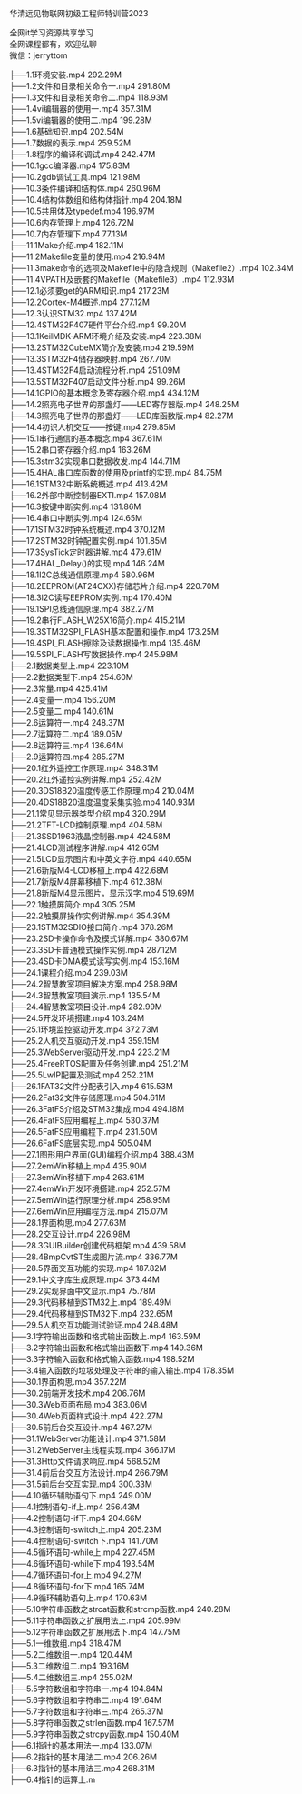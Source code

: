 华清远见物联网初级工程师特训营2023

全网it学习资源共享学习<br>全网课程都有，欢迎私聊<br>微信：jerryttom<br>

├──1.1环境安装.mp4 292.29M<br> ├──1.2文件和目录相关命令一.mp4 291.80M<br> ├──1.3文件和目录相关命令二.mp4 118.93M<br> ├──1.4vi编辑器的使用一.mp4 357.31M<br> ├──1.5vi编辑器的使用二.mp4 199.28M<br> ├──1.6基础知识.mp4 202.54M<br> ├──1.7数据的表示.mp4 259.52M<br> ├──1.8程序的编译和调试.mp4 242.47M<br> ├──10.1gcc编译器.mp4 175.83M<br> ├──10.2gdb调试工具.mp4 121.98M<br> ├──10.3条件编译和结构体.mp4 260.96M<br> ├──10.4结构体数组和结构体指针.mp4 204.18M<br> ├──10.5共用体及typedef.mp4 196.97M<br> ├──10.6内存管理上.mp4 126.72M<br> ├──10.7内存管理下.mp4 77.13M<br> ├──11.1Make介绍.mp4 182.11M<br> ├──11.2Makefile变量的使用.mp4 216.94M<br> ├──11.3make命令的选项及Makefile中的隐含规则（Makefile2）.mp4 102.34M<br> ├──11.4VPATH及嵌套的Makefile（Makefile3）.mp4 112.93M<br> ├──12.1必须要get的ARM知识.mp4 217.23M<br> ├──12.2Cortex-M4概述.mp4 277.12M<br> ├──12.3认识STM32.mp4 137.42M<br> ├──12.4STM32F407硬件平台介绍.mp4 99.20M<br> ├──13.1KeilMDK-ARM环境介绍及安装.mp4 223.38M<br> ├──13.2STM32CubeMX简介及安装.mp4 219.59M<br> ├──13.3STM32F4储存器映射.mp4 267.70M<br> ├──13.4STM32F4启动流程分析.mp4 251.09M<br> ├──13.5STM32F407启动文件分析.mp4 99.26M<br> ├──14.1GPIO的基本概念及寄存器介绍.mp4 434.12M<br> ├──14.2照亮电子世界的那盏灯——LED寄存器版.mp4 248.25M<br> ├──14.3照亮电子世界的那盏灯——LED库函数版.mp4 82.27M<br> ├──14.4初识人机交互——按键.mp4 279.85M<br> ├──15.1串行通信的基本概念.mp4 367.61M<br> ├──15.2串口寄存器介绍.mp4 163.26M<br> ├──15.3stm32实现串口数据收发.mp4 144.71M<br> ├──15.4HAL串口库函数的使用及printf的实现.mp4 84.75M<br> ├──16.1STM32中断系统概述.mp4 413.42M<br> ├──16.2外部中断控制器EXTI.mp4 157.08M<br> ├──16.3按键中断实例.mp4 131.86M<br> ├──16.4串口中断实例.mp4 124.65M<br> ├──17.1STM32时钟系统概述.mp4 370.12M<br> ├──17.2STM32时钟配置实例.mp4 101.85M<br> ├──17.3SysTick定时器讲解.mp4 479.61M<br> ├──17.4HAL_Delay()的实现.mp4 146.24M<br> ├──18.1I2C总线通信原理.mp4 580.96M<br> ├──18.2EEPROM(AT24CXX)存储芯片介绍.mp4 220.70M<br> ├──18.3I2C读写EEPROM实例.mp4 170.40M<br> ├──19.1SPI总线通信原理.mp4 382.27M<br> ├──19.2串行FLASH_W25X16简介.mp4 415.21M<br> ├──19.3STM32SPI_FLASH基本配置和操作.mp4 173.25M<br> ├──19.4SPI_FLASH擦除及读数据操作.mp4 135.46M<br> ├──19.5SPI_FLASH写数据操作.mp4 245.98M<br> ├──2.1数据类型上.mp4 223.10M<br> ├──2.2数据类型下.mp4 254.60M<br> ├──2.3常量.mp4 425.41M<br> ├──2.4变量一.mp4 156.20M<br> ├──2.5变量二.mp4 140.61M<br> ├──2.6运算符一.mp4 248.37M<br> ├──2.7运算符二.mp4 189.05M<br> ├──2.8运算符三.mp4 136.64M<br> ├──2.9运算符四.mp4 285.27M<br> ├──20.1红外遥控工作原理.mp4 348.31M<br> ├──20.2红外遥控实例讲解.mp4 252.42M<br> ├──20.3DS18B20温度传感工作原理.mp4 210.04M<br> ├──20.4DS18B20温度温度采集实验.mp4 140.93M<br> ├──21.1常见显示器类型介绍.mp4 320.29M<br> ├──21.2TFT-LCD控制原理.mp4 404.58M<br> ├──21.3SSD1963液晶控制器.mp4 424.58M<br> ├──21.4LCD测试程序讲解.mp4 412.65M<br> ├──21.5LCD显示图片和中英文字符.mp4 440.65M<br> ├──21.6新版M4-LCD移植上.mp4 422.68M<br> ├──21.7新版M4屏幕移植下.mp4 612.38M<br> ├──21.8新版M4显示图片，显示汉字.mp4 519.69M<br> ├──22.1触摸屏简介.mp4 305.25M<br> ├──22.2触摸屏操作实例讲解.mp4 354.39M<br> ├──23.1STM32SDIO接口简介.mp4 378.26M<br> ├──23.2SD卡操作命令及模式详解.mp4 380.67M<br> ├──23.3SD卡普通模式操作实例.mp4 287.12M<br> ├──23.4SD卡DMA模式读写实例.mp4 153.16M<br> ├──24.1课程介绍.mp4 239.03M<br> ├──24.2智慧教室项目解决方案.mp4 258.98M<br> ├──24.3智慧教室项目演示.mp4 135.54M<br> ├──24.4智慧教室项目设计.mp4 282.99M<br> ├──24.5开发环境搭建.mp4 103.24M<br> ├──25.1环境监控驱动开发.mp4 372.73M<br> ├──25.2人机交互驱动开发.mp4 359.15M<br> ├──25.3WebServer驱动开发.mp4 223.21M<br> ├──25.4FreeRTOS配置及任务创建.mp4 251.21M<br> ├──25.5LwIP配置及测试.mp4 252.21M<br> ├──26.1FAT32文件分配表引入.mp4 615.53M<br> ├──26.2Fat32文件存储原理.mp4 504.61M<br> ├──26.3FatFS介绍及STM32集成.mp4 494.18M<br> ├──26.4FatFS应用编程上.mp4 530.37M<br> ├──26.5FatFS应用编程下.mp4 231.50M<br> ├──26.6FatFS底层实现.mp4 505.04M<br> ├──27.1图形用户界面(GUI)编程介绍.mp4 388.43M<br> ├──27.2emWin移植上.mp4 435.90M<br> ├──27.3emWin移植下.mp4 263.61M<br> ├──27.4emWin开发环境搭建.mp4 252.57M<br> ├──27.5emWin运行原理分析.mp4 258.95M<br> ├──27.6emWin应用编程方法.mp4 215.07M<br> ├──28.1界面构思.mp4 277.63M<br> ├──28.2交互设计.mp4 226.98M<br> ├──28.3GUIBuilder创建代码框架.mp4 439.58M<br> ├──28.4BmpCvtST生成图片流.mp4 336.77M<br> ├──28.5界面交互功能的实现.mp4 187.82M<br> ├──29.1中文字库生成原理.mp4 373.44M<br> ├──29.2实现界面中文显示.mp4 75.78M<br> ├──29.3代码移植到STM32上.mp4 189.49M<br> ├──29.4代码移植到STM32下.mp4 232.65M<br> ├──29.5人机交互功能测试验证.mp4 248.48M<br> ├──3.1字符输出函数和格式输出函数上.mp4 163.59M<br> ├──3.2字符输出函数和格式输出函数下.mp4 149.36M<br> ├──3.3字符输入函数和格式输入函数.mp4 198.52M<br> ├──3.4输入函数的垃圾处理及字符串的输入输出.mp4 178.35M<br> ├──30.1界面构思.mp4 357.22M<br> ├──30.2前端开发技术.mp4 206.76M<br> ├──30.3Web页面布局.mp4 383.06M<br> ├──30.4Web页面样式设计.mp4 422.27M<br> ├──30.5前后台交互设计.mp4 467.27M<br> ├──31.1WebServer功能设计.mp4 371.58M<br> ├──31.2WebServer主线程实现.mp4 366.17M<br> ├──31.3Http文件请求响应.mp4 568.52M<br> ├──31.4前后台交互方法设计.mp4 266.79M<br> ├──31.5前后台交互实现.mp4 300.33M<br> ├──4.10循环辅助语句下.mp4 249.00M<br> ├──4.1控制语句-if上.mp4 256.43M<br> ├──4.2控制语句-if下.mp4 204.66M<br> ├──4.3控制语句-switch上.mp4 205.23M<br> ├──4.4控制语句-switch下.mp4 141.70M<br> ├──4.5循环语句-while上.mp4 227.45M<br> ├──4.6循环语句-while下.mp4 193.54M<br> ├──4.7循环语句-for上.mp4 94.27M<br> ├──4.8循环语句-for下.mp4 165.74M<br> ├──4.9循环辅助语句上.mp4 170.63M<br> ├──5.10字符串函数之strcat函数和strcmp函数.mp4 240.28M<br> ├──5.11字符串函数之扩展用法上.mp4 205.99M<br> ├──5.12字符串函数之扩展用法下.mp4 147.75M<br> ├──5.1一维数组.mp4 318.47M<br> ├──5.2二维数组一.mp4 120.44M<br> ├──5.3二维数组二.mp4 193.16M<br> ├──5.4二维数组三.mp4 255.02M<br> ├──5.5字符数组和字符串一.mp4 194.84M<br> ├──5.6字符数组和字符串二.mp4 191.64M<br> ├──5.7字符数组和字符串三.mp4 265.37M<br> ├──5.8字符串函数之strlen函数.mp4 167.57M<br> ├──5.9字符串函数之strcpy函数.mp4 150.40M<br> ├──6.1指针的基本用法一.mp4 133.07M<br> ├──6.2指针的基本用法二.mp4 206.26M<br> ├──6.3指针的基本用法三.mp4 268.31M<br> ├──6.4指针的运算上.m
